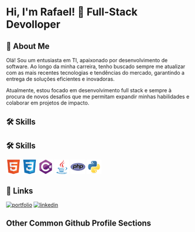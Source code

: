 # Hi, I'm Rafael! 👋 Full-Stack Devolloper


## 🚀 About Me
Olá! Sou um entusiasta em TI, apaixonado por desenvolvimento de software. Ao longo da minha carreira, tenho buscado sempre me atualizar com as mais recentes tecnologias e tendências do mercado, garantindo a entrega de soluções eficientes e inovadoras.

Atualmente, estou focado em desenvolvimento full stack e sempre à procura de novos desafios que me permitam expandir minhas habilidades e colaborar em projetos de impacto.


## 🛠 Skills

## 🛠 Skills

<p align="left">
  <img src="https://raw.githubusercontent.com/devicons/devicon/master/icons/html5/html5-original.svg" alt="HTML" width="40" height="40"/>
  <img src="https://raw.githubusercontent.com/devicons/devicon/master/icons/css3/css3-original.svg" alt="CSS" width="40" height="40"/>
  <img src="https://raw.githubusercontent.com/devicons/devicon/master/icons/csharp/csharp-original.svg" alt="C#" width="40" height="40"/>
  <img src="https://raw.githubusercontent.com/devicons/devicon/master/icons/java/java-original.svg" alt="Java" width="40" height="40"/>
  <img src="https://raw.githubusercontent.com/devicons/devicon/master/icons/php/php-original.svg" alt="PHP" width="40" height="40"/>
  <img src="https://raw.githubusercontent.com/devicons/devicon/master/icons/python/python-original.svg" alt="Python" width="40" height="40"/>
</p>






## 🔗 Links
[![portfolio](https://img.shields.io/badge/my_portfolio-000?style=for-the-badge&logo=ko-fi&logoColor=white)](https://portifolio-gilt-beta.vercel.app/index.html)
[![linkedin](https://img.shields.io/badge/linkedin-0A66C2?style=for-the-badge&logo=linkedin&logoColor=white)](https://www.linkedin.com/in/rafael-silva-lima-63b386268/)



## Other Common Github Profile Sections
